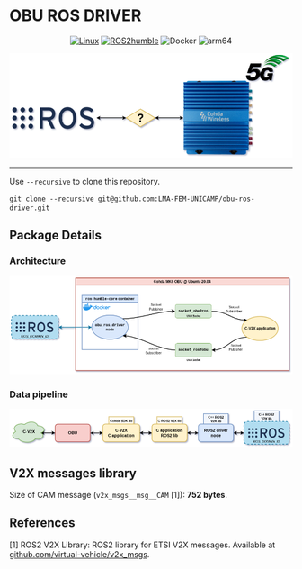 # OBU ROS DRIVER

<div align="center">

[![Linux](https://img.shields.io/badge/os-ubuntu20.04-blue.svg)](https://www.linux.org/) [![ROS2humble](https://img.shields.io/badge/ros2-humble-blue.svg)](https://docs.ros.org/en/humble/index.html) ![Docker](https://img.shields.io/badge/Docker-blue.svg) ![arm64](https://img.shields.io/badge/architecture-arm64-blue.svg)

![alt](docs/figures/obu_ros_driver-objective.png)

</div>

---

Use `--recursive` to clone this repository.

```shell
git clone --recursive git@github.com:LMA-FEM-UNICAMP/obu-ros-driver.git
```

## Package Details

### Architecture

<div align="center">

![alt](docs/figures/obu_ros_driver-architecture.png)

</div>

### Data pipeline

<div align="center">

![alt](docs/figures/obu_ros_driver-pipeline.png)

</div>

## V2X messages library

Size of CAM message (`v2x_msgs__msg__CAM` [1]): **752 bytes**.

## References

[1] ROS2 V2X Library: ROS2 library for ETSI V2X messages. Available at [github.com/virtual-vehicle/v2x_msgs](https://github.com/virtual-vehicle/v2x_msgs).